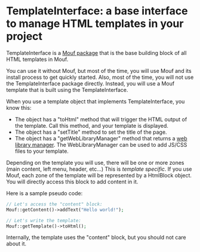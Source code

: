TemplateInterface: a base interface to manage HTML templates in your project
============================================================================


TemplateInterface is a [Mouf package](http://mouf-php.com) that is the base building block of all HTML templates in Mouf.

You can use it without Mouf, but most of the time, you will use Mouf and its install process to get quickly started.
Also, most of the time, you will not use the TemplateInterface package directly. Instead, you will use a Mouf template that is built using the TemplateInterface.
 
When you use a template object that implements TemplateInterface, you know this:
- The object has a "toHtml" method that will trigger the HTML output of the template. Call this method, and your template is displayed.
- The object has a "setTitle" method to set the title of the page.
- The object has a "getWebLibraryManager" method that returns a [web library manager](https://github.com/thecodingmachine/html.utils.weblibrarymanager).
  The WebLibraryManager can be used to add JS/CSS files to your template.

Depending on the template you will use, there will be one or more zones (main content, left menu, header, etc...)
This is *template specific*. If you use Mouf, each zone of the template will be represented by a HtmlBlock object.
You will directly access this block to add content in it.

Here is a sample pseudo code:

```php
// Let's access the "content" block:
Mouf::getContent()->addText("Hello world!");

// Let's write the template:
Mouf::getTemplate()->toHtml();
```

Internally, the template uses the "content" block, but you should not care about it.